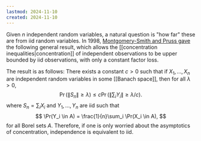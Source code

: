 ```yaml
---
lastmod: 2024-11-10
created: 2024-11-10
---
```


Given $n$ independent random variables, a natural question is "how far" these are from iid random variables. In 1998, [Montgomery-Smith and Pruss gave](https://arxiv.org/abs/math/9811124) the following general result, which allows the [[concentration inequalities|concentration]] of independent observations to be upper bounded by iid observations, with only a constant factor loss. 

The result is as follows:  There exists a constant $c>0$ such that if $X_1,\dots,X_n$ are independent random variables in some [[Banach space]], then for all $\lambda>0$, 
$$
\Pr(\|S_n\| \geq\lambda) \leq c \Pr\left(\|\sum_i Y_i\| \geq \lambda/c\right).
$$
where $S_n = \sum_i X_i$ and $Y_1,\dots,Y_n$ are iid such that 
$$
\Pr(Y_i \in A) = \frac{1}{n}\sum_i \Pr(X_i \in A),
$$
for all Borel sets $A$. Therefore, if one is only worried about the asymptotics of concentration, independence is equivalent to iid. 


